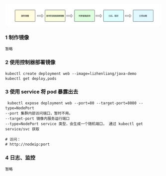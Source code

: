 ![](../../image/7.png)



### 1 制作镜像

```
暂略
```



### 2 使用控制器部署镜像

```shell
kubectl create deployment web --image=lizhenliang/java-demo
kubectl get deploy,pods
```



### 3 使用 service 将 pod 暴露出去

```shell
 kubectl expose deployment web --port=80 --target-port=8080 --type=NodePort
--port 集群内部访问端口，暂时不用。
--target-port 镜像内服务运行端口
--type=NodePort service 类型，会生成一个随机端口， 通过 kubectl get service/svc 获取

# 访问：
# http://nodeip:port
```



### 4 日志、监控

```
暂略
```


